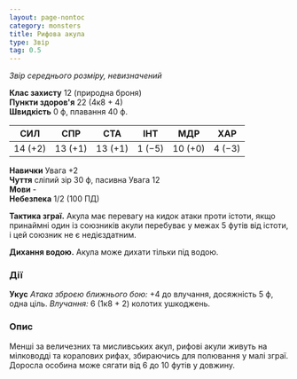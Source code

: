 ```yaml
---
layout: page-nontoc
category: monsters
title: Рифова акула
type: Звір
tag: 0.5
---
```


_Звір середнього розміру, невизначений_

**Клас захисту** 12 (природна броня)    
**Пункти здоров'я** 22 (4к8 + 4)    
**Швидкість** 0 ф, плавання 40 ф.

| СИЛ     | СПР     | СТА     | ІНТ    | МДР     | ХАР    |
| ------- | ------- | ------- | ------ | ------- | ------ |
| 14 (+2) | 13 (+1) | 13 (+1) | 1 (−5) | 10 (+0) | 4 (−3) |

**Навички** Увага +2  
**Чуття** сліпий зір 30 ф, пасивна Увага 12    
**Мови** -    
**Небезпека** 1/2 (100 ПД)

**Тактика зграї.** Акула має перевагу на кидок атаки проти істоти, якщо принаймні один із союзників акули перебуває у межах 5 футів від істоти, і цей союзник не є недієздатним.    

**Дихання водою.** Акула може дихати тільки під водою.

### Дії
**Укус** _Атака зброєю ближнього бою:_ +4 до влучання, досяжність 5 ф, одна ціль. _Влучання:_ 6 (1к8 + 2) колотих ушкоджень.

### Опис
Менші за величезних та мисливських акул, рифові акули живуть на мілководді та коралових рифах, збираючись для полювання у малі зграї. Доросла особина може сягати від 6 до 10 футів у довжину. 
